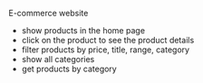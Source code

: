 E-commerce website
- show products in the home page
- click on the product to see the product details
- filter products by price, title, range, category
- show all categories
- get products by category
